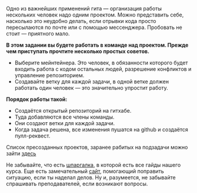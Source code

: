 Одно из важнейших применений гита — организация работы нескольких человек надо одним проектом. Можно представить себе, насколько это неудобно делать, если отрывки кода просто пересылаются по почте или с помощью мессенджера. Пробовать не стоит — приятного мало.

**В этом задании вы будете работать в команде над проектом. Прежде чем приступать прочтите несколько простых советов.**
 
 - Выберите мейнтейнера. Это человек, в обязанности которого будет входить работа с кодом остальных людей, разрешение конфликтов и управление репозиторием.
 - Создавайте ветку для каждой задачи, в одной ветке должен работать один человек — это значительно упростит работу.

**Порядок работы такой:**
 - Создаётся открытый репозиторий на гитхабе.
 - Туда добавляются все члены команды.
 - Они создают ветки для каждой задачи.
 - Когда задача решена, все изменения пушатся на github и создаётся пулл-реквест.

Список пресозданных проектов, заранее рабитых на подзадачи можно зайти [здесь](sample-projects.md)

Не забывайте, что есть [шпаргалка](cheat-sheet.md), в которой есть все гайды нашего курса. Еще есть замечательный [сайт](https://sethrobertson.github.io/GitFixUm/fixup.html), помогающий поправить ситуацию, если ты наделал делов. Ну и, разумеется, не забывайте спрашивать преподавателей, если возникают вопросы.
